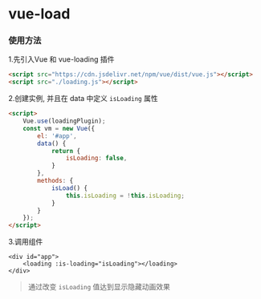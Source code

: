 # vue-load
### 使用方法
1.先引入Vue 和 vue-loading 插件
```html
<script src="https://cdn.jsdelivr.net/npm/vue/dist/vue.js"></script>
<script src="./loading.js"></script>
```
2.创建实例, 并且在 data 中定义 `isLoading` 属性
```html
<script>
    Vue.use(loadingPlugin);
    const vm = new Vue({
        el: '#app',
        data() {
            return {
                isLoading: false,
            }
        },
        methods: {
            isLoad() {
                this.isLoading = !this.isLoading;
            }
        }
    });
</script>
```
3.调用组件
```
<div id="app">
    <loading :is-loading="isLoading"></loading>
</div>
```

> 通过改变 `isLoading` 值达到显示隐藏动画效果
